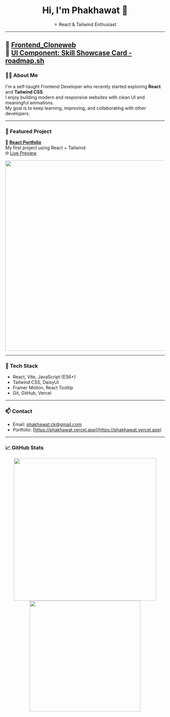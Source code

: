 <h1 align="center">Hi, I'm Phakhawat 👋</h1>

<p align="center">
  ⚛️ React & Tailwind Enthusiast  
</p>


---
🚀 **[Frontend_Cloneweb](https://github.com/phakhawat-ck/Frontend_cloneweb)**  
🚀 **[UI Component: Skill Showcase Card - roadmap.sh](https://github.com/phakhawat-ck/roadmap.sh-section)**  
---

### 🧑‍💻 About Me

I'm a self-taught Frontend Developer who recently started exploring **React** and **Tailwind CSS**.  
I enjoy building modern and responsive websites with clean UI and meaningful animations.  
My goal is to keep learning, improving, and collaborating with other developers.

---

### 📌 Featured Project

🚀 **[React Portfolio](https://github.com/phakhawat-ck/React_port)**  
My first project using React + Tailwind  
🌐 [Live Preview](https://phakhawat.vercel.app/)

<img src="./React_port/Overview/mac/phakhawat.vercel.app_-front.png" width="600"/>

---

### 🧰 Tech Stack

- React, Vite, JavaScript (ES6+)
- Tailwind CSS, DaisyUI
- Framer Motion, React Tooltip
- Git, GitHub, Vercel

---

### 📫 Contact

- Email: phakhawat.ck@gmail.com 
- Portfolio: [https://phakhawat.vercel.app](https://phakhawat.vercel.app)

---

### 📈 GitHub Stats

<p align="center">
  <img src="https://github-readme-stats.vercel.app/api?username=phakhawat-ck&show_icons=true&theme=radical" width="450"/>
  <img src="https://github-readme-stats.vercel.app/api/top-langs/?username=phakhawat-ck&layout=compact&theme=radical" width="350"/>
</p>
